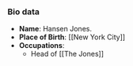 ### Bio data
- **Name**: Hansen Jones.
- **Place of Birth**: [[New York City]]
- **Occupations**:
	- Head of [[The Jones]]